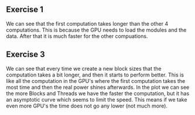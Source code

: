 ## Exercise 1

We can see that the first computation takes longer than the other 4 computations.
This is because the GPU needs to load the modules and the data. After that it is much faster for the other compuations.

## Exercise 3

We can see that every time we create a new block sizes that the computation takes a bit longer, and then
it starts to perform better. This is like all the computation in the GPU's where the first computation takes the most time
and then the real power shines afterwards. In the plot we can see the more Blocks and Threads we have the faster the computation,
but it has an asymptotic curve which seems to limit the speed. This means if we take even more GPU's the time does not go any lower
(not much more).






